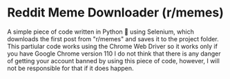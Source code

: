 # Reddit Meme Downloader (r/memes)
A simple piece of code written in Python 🐍 using Selenium, which downloads the first post from "r/memes" and saves it to the project folder.
This partiular code works using the Chrome Web Driver so it works only if you have Google Chrome  version 110
I do not think that there is any danger of getting your account banned by using this piece of code, however, I will not be responsible for that if it does happen.
